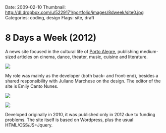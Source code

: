 Date: 2009-02-10
Thumbnail: http://dl.dropbox.com/u/5229171/portfolio/images/8dweek/site0.jpg
Categories: coding, design
Flags: site, draft

# 8 Days a Week (2012)

A news site focused in the cultural life of [Porto Alegre][map], publishing medium-sized articles on cinema, dance, theater, music, cuisine and literature. 

[![](http://dl.dropbox.com/u/5229171/portfolio/images/8dweek/site3.jpg)][link-site]

My role was mainly as the developer (both back- and front-end), besides a shared responsibility with Juliano Marchese on the design. The editor of the site is Emily Canto Nunes.

[![](http://dl.dropbox.com/u/5229171/portfolio/images/8dweek/site1.jpg)][link-site]

[![](http://dl.dropbox.com/u/5229171/portfolio/images/8dweek/site2.jpg)][link-site]

Developed originally in 2010, it was published only in 2012 due to funding problems. The site itself is based on Wordpress, plus the usual HTML/CSS/JS+Jquery.


[link-site]:http://8dweek.com.br
[map]: https://maps.google.com/maps?q=porto+alegre&hl=it&ll=10.833306,-27.246094&spn=118.701464,166.992188&sll=37.0625,-95.677068&sspn=58.555544,83.496094&t=k&hnear=Porto+Alegre+-+Rio+Grande+do+Sul,+Brasile&z=3

